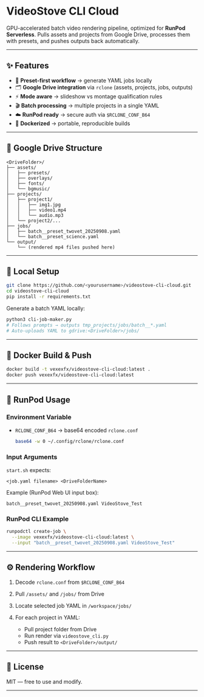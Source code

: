 # VideoStove CLI Cloud

GPU-accelerated batch video rendering pipeline, optimized for **RunPod Serverless**.
Pulls assets and projects from Google Drive, processes them with presets, and pushes outputs back automatically.

---

## ✨ Features

* 🎯 **Preset-first workflow** → generate YAML jobs locally
* 🗂️ **Google Drive integration** via `rclone` (assets, projects, jobs, outputs)
* ⚡ **Mode aware** → slideshow vs montage qualification rules
* 🎬 **Batch processing** → multiple projects in a single YAML
* ☁️ **RunPod ready** → secure auth via `$RCLONE_CONF_B64`
* 🐳 **Dockerized** → portable, reproducible builds

---

## 📂 Google Drive Structure

```
<DriveFolder>/
├── assets/
│   ├── presets/
│   ├── overlays/
│   ├── fonts/
│   └── bgmusic/
├── projects/
│   ├── project1/
│   │   ├── img1.jpg
│   │   ├── video1.mp4
│   │   └── audio.mp3
│   └── project2/...
├── jobs/
│   ├── batch__preset_twovet_20250908.yaml
│   └── batch__preset_science.yaml
└── output/
    └── (rendered mp4 files pushed here)
```

---

## 🔧 Local Setup

```bash
git clone https://github.com/<yourusername>/videostove-cli-cloud.git
cd videostove-cli-cloud
pip install -r requirements.txt
```

Generate a batch YAML locally:

```bash
python3 cli-job-maker.py
# Follows prompts → outputs tmp_projects/jobs/batch__*.yaml
# Auto-uploads YAML to gdrive:<DriveFolder>/jobs/
```

---

## 🐳 Docker Build & Push

```bash
docker build -t vexexfx/videostove-cli-cloud:latest .
docker push vexexfx/videostove-cli-cloud:latest
```

---

## 🚀 RunPod Usage

### Environment Variable

* `RCLONE_CONF_B64` → base64 encoded `rclone.conf`

  ```bash
  base64 -w 0 ~/.config/rclone/rclone.conf
  ```

### Input Arguments

`start.sh` expects:

```
<job.yaml filename> <DriveFolderName>
```

Example (RunPod Web UI input box):

```
batch__preset_twovet_20250908.yaml VideoStove_Test
```

### RunPod CLI Example

```bash
runpodctl create-job \
  --image vexexfx/videostove-cli-cloud:latest \
  --input "batch__preset_twovet_20250908.yaml VideoStove_Test"
```

---

## ⚙️ Rendering Workflow

1. Decode `rclone.conf` from `$RCLONE_CONF_B64`
2. Pull `/assets/` and `/jobs/` from Drive
3. Locate selected job YAML in `/workspace/jobs/`
4. For each project in YAML:

   * Pull project folder from Drive
   * Run render via `videostove_cli.py`
   * Push result to `<DriveFolder>/output/`

---

## 📝 License

MIT — free to use and modify.

---
